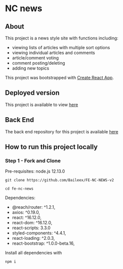 # NC news

## About
This project is a news style site with functions including:

* viewing lists of articles with multiple sort options
* viewing individual articles and comments
* article/comment voting
* comment posting/deleting
* adding new topics

This project was bootstrapped with [Create React App](https://github.com/facebook/create-react-app).

## Deployed version

This project is available to view [here](https://ncnewsjbv2.herokuapp.com/)

## Back End
The back end repository for this project is available [here](https://github.com/Baileex/be-nc-news-v2)

## How to run this project locally

### Step 1 - Fork and Clone
Pre-requisites: node.js 12.13.0

```
git clone https://github.com/Baileex/FE-NC-NEWS-v2

cd fe-nc-news

```

Dependencies: 
  * @reach/router: ^1.2.1,
  * axios: ^0.19.0,
  * react: ^16.12.0,
  * react-dom: ^16.12.0,
  * react-scripts: 3.3.0
  * styled-components: ^4.4.1,
  * react-loading: ^2.0.3,
  * react-bootstrap: ^1.0.0-beta.16,
  


Install all dependencies with

```
npm i 